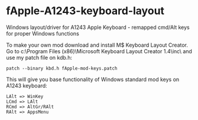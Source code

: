 # fApple-A1243-keyboard-layout
Windows layout/driver for A1243 Apple Keyboard - remapped cmd/Alt keys for proper Windows functions

To make your own mod download and install M$ Keyboard Layout Creator.
Go to c:\Program Files (x86)\Microsoft Keyboard Layout Creator 1.4\inc\ and use my patch file on kdb.h:

```patch --binary kbd.h fApple-mod-keys.patch```

This will give you base functionality of Windows standard mod keys on A1243 keyboard:

```
LAlt => WinKey
LCmd => LAlt
RCmd => AltGr/RAlt
RAlt => AppsMenu
```
